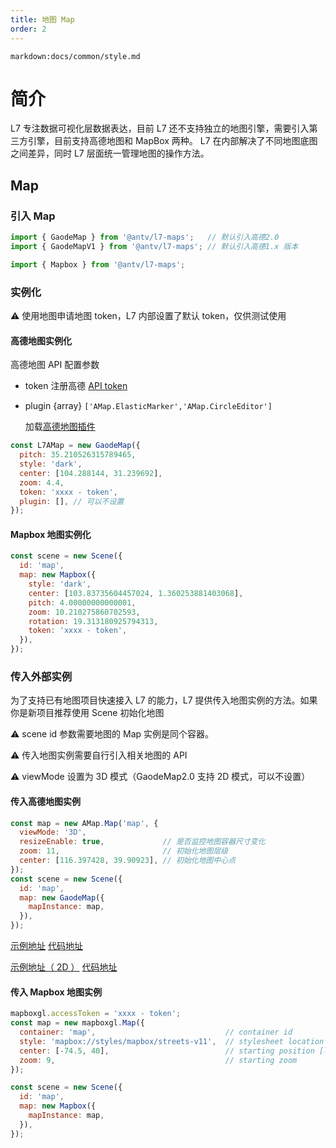```yaml
---
title: 地图 Map
order: 2
---
```


`markdown:docs/common/style.md`

# 简介

L7 专注数据可视化层数据表达，目前 L7 还不支持独立的地图引擎，需要引入第三方引擎，目前支持高德地图和 MapBox 两种。
L7 在内部解决了不同地图底图之间差异，同时 L7 层面统一管理地图的操作方法。

## Map

### 引入 Map

```javascript
import { GaodeMap } from '@antv/l7-maps';   // 默认引入高德2.0
import { GaodeMapV1 } from '@antv/l7-maps'; // 默认引入高德1.x 版本

import { Mapbox } from '@antv/l7-maps';
```

### 实例化

⚠️ 使用地图申请地图 token，L7 内部设置了默认 token，仅供测试使用

#### 高德地图实例化

高德地图 API 配置参数

- token
  注册高德 [API token](https://lbs.amap.com/api/javascript-api/guide/abc/prepare)

- plugin {array} `['AMap.ElasticMarker','AMap.CircleEditor']`

  加载[高德地图插件](https://lbs.amap.com/api/javascript-api/guide/abc/plugins)

```javascript
const L7AMap = new GaodeMap({
  pitch: 35.210526315789465,
  style: 'dark',
  center: [104.288144, 31.239692],
  zoom: 4.4,
  token: 'xxxx - token',
  plugin: [], // 可以不设置
});
```

#### Mapbox 地图实例化

```javascript
const scene = new Scene({
  id: 'map',
  map: new Mapbox({
    style: 'dark',
    center: [103.83735604457024, 1.360253881403068],
    pitch: 4.00000000000001,
    zoom: 10.210275860702593,
    rotation: 19.313180925794313,
    token: 'xxxx - token',
  }),
});
```

### 传入外部实例

为了支持已有地图项目快速接入 L7 的能力，L7 提供传入地图实例的方法。如果你是新项目推荐使用 Scene 初始化地图

⚠️ scene id 参数需要地图的 Map 实例是同个容器。

⚠️ 传入地图实例需要自行引入相关地图的 API

⚠️ viewMode 设置为 3D 模式（GaodeMap2.0 支持 2D 模式，可以不设置）

#### 传入高德地图实例

```javascript
const map = new AMap.Map('map', {
  viewMode: '3D',
  resizeEnable: true,             // 是否监控地图容器尺寸变化
  zoom: 11,                       // 初始化地图层级
  center: [116.397428, 39.90923], // 初始化地图中心点
});
const scene = new Scene({
  id: 'map',
  map: new GaodeMap({
    mapInstance: map,
  }),
});
```

[示例地址](/zh/examples/tutorial/map#amapInstance)
[代码地址](https://github.com/antvis/L7/blob/master/examples/tutorial/map/demo/amapInstance.js)

[示例地址（ 2D ）](/zh/examples/tutorial/map#amapInstance2d)
[代码地址](https://github.com/antvis/L7/blob/master/examples/tutorial/map/demo/amapInstance.js)

#### 传入 Mapbox 地图实例

```javascript
mapboxgl.accessToken = 'xxxx - token';
const map = new mapboxgl.Map({
  container: 'map',                             // container id
  style: 'mapbox://styles/mapbox/streets-v11',  // stylesheet location
  center: [-74.5, 40],                          // starting position [lng, lat]
  zoom: 9,                                      // starting zoom
});

const scene = new Scene({
  id: 'map',
  map: new Mapbox({
    mapInstance: map,
  }),
});
```
